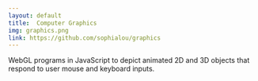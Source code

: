 ```yaml
---
layout: default
title:  Computer Graphics
img: graphics.png
link: https://github.com/sophialou/graphics
---
```

WebGL programs in JavaScript to depict animated 2D and 3D objects that respond to user mouse and keyboard inputs.